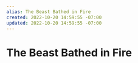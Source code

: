 ```yaml
---
alias: The Beast Bathed in Fire
created: 2022-10-20 14:59:55 -07:00
updated: 2022-10-20 14:59:55 -07:00
---
```

# The Beast Bathed in Fire